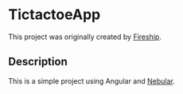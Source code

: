 # TictactoeApp

This project was originally created by [Fireship](https://fireship.io/).

## Description

This is a simple project using Angular and [Nebular](https://akveo.github.io/nebular/).